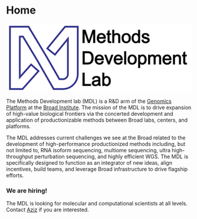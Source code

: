 # Home

![MDL_logo](img/MDL_logo.png)
    
The Methods Development lab (MDL) is a R&D arm of the [Genomics Platform](https://www.broadinstitute.org/reading-and-editing-biology/genomics-platform) at the [Broad Institute](https://www.broadinstitute.org). The mission of the MDL is to drive expansion of high-value biological frontiers via the concerted development and application of productionizable methods between Broad labs, centers, and platforms.

The MDL addresses current challenges we see at the Broad related to the development of high-performance productionized methods including, but not limited to, RNA isoform sequencing, multiome sequencing, ultra high-throughput perturbation sequencing, and highly efficient WGS. The MDL is specifically designed to function as an integrator of new ideas, align incentives, build teams, and leverage Broad infrastructure to drive flagship efforts.

### We are hiring!

The MDL is looking for molecular and computational scientists at all levels. Contact [Aziz](team.md) if you are interested.
